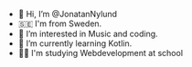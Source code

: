 - 👋 Hi, I’m @JonatanNylund
- 🇸🇪 I'm from Sweden.
- 👀 I’m interested in Music and coding.
- 🌱 I’m currently learning Kotlin.
- 👨‍💻 I'm studying Webdevelopment at school

<!---
JonatanNylund/JonatanNylund is a ✨ special ✨ repository because its `README.md` (this file) appears on your GitHub profile.
You can click the Preview link to take a look at your changes.
--->
